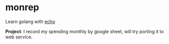 # monrep

Learn golang with [echo](https://github.com/labstack/echo)

**Project**: I record my spending monthly by google sheet, will try porting it to web service.
